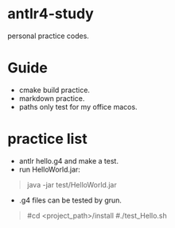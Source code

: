 # antlr4-study
personal practice codes.

# Guide
+ cmake build practice. 
+ markdown practice.
+ paths only test for my office macos.

# practice list
+ antlr hello.g4 and make a test.
+ run HelloWorld.jar:
>java -jar test/HelloWorld.jar
+ .g4 files can be tested by grun.
>#cd <project_path>/install
>#./test_Hello.sh
